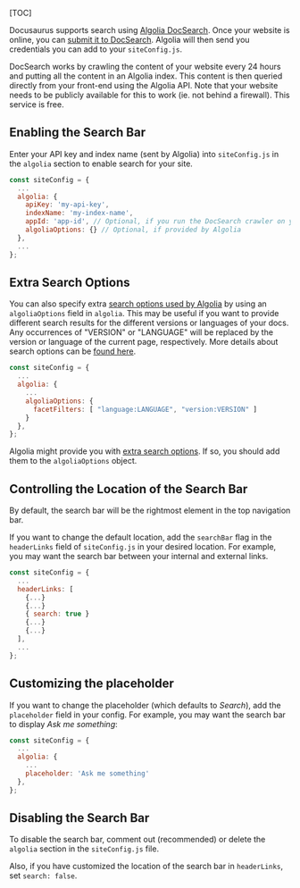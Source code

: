 [TOC]

Docusaurus supports search using [Algolia DocSearch](https://community.algolia.com/docsearch/). Once your website is online, you can [submit it to DocSearch](https://community.algolia.com/docsearch/). Algolia will then send you credentials you can add to your `siteConfig.js`.

DocSearch works by crawling the content of your website every 24 hours and putting all the content in an Algolia index. This content is then queried directly from your front-end using the Algolia API. Note that your website needs to be publicly available for this to work (ie. not behind a firewall). This service is free.

Enabling the Search Bar
-----------------------

Enter your API key and index name (sent by Algolia) into `siteConfig.js` in the `algolia` section to enable search for your site.

```js
const siteConfig = {
  ...
  algolia: {
    apiKey: 'my-api-key',
    indexName: 'my-index-name',
    appId: 'app-id', // Optional, if you run the DocSearch crawler on your own
    algoliaOptions: {} // Optional, if provided by Algolia
  },
  ...
};
```

Extra Search Options
--------------------

You can also specify extra [search options used by Algolia](https://docsearch.algolia.com/) by using an `algoliaOptions` field in `algolia`. This may be useful if you want to provide different search results for the different versions or languages of your docs. Any occurrences of "VERSION" or "LANGUAGE" will be replaced by the version or language of the current page, respectively. More details about search options can be [found here](https://www.algolia.com/doc/api-reference/api-parameters/#overview).

```js
const siteConfig = {
  ...
  algolia: {
    ...
    algoliaOptions: {
      facetFilters: [ "language:LANGUAGE", "version:VERSION" ]
    }
  },
};
```

Algolia might provide you with [extra search options](https://docsearch.algolia.com/). If so, you should add them to the `algoliaOptions` object.

Controlling the Location of the Search Bar
------------------------------------------

By default, the search bar will be the rightmost element in the top navigation bar.

If you want to change the default location, add the `searchBar` flag in the `headerLinks` field of `siteConfig.js` in your desired location. For example, you may want the search bar between your internal and external links.

```js
const siteConfig = {
  ...
  headerLinks: [
    {...}
    {...}
    { search: true }
    {...}
    {...}
  ],
  ...
};
```

Customizing the placeholder
---------------------------

If you want to change the placeholder (which defaults to _Search_), add the `placeholder` field in your config. For example, you may want the search bar to display _Ask me something_:

```js
const siteConfig = {
  ...
  algolia: {
    ...
    placeholder: 'Ask me something'
  },
};
```


Disabling the Search Bar
------------------------

To disable the search bar, comment out (recommended) or delete the `algolia` section in the `siteConfig.js` file.

Also, if you have customized the location of the search bar in `headerLinks`, set `search: false`.

